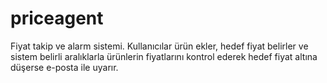 # priceagent
Fiyat takip ve alarm sistemi. Kullanıcılar ürün ekler, hedef fiyat belirler ve sistem belirli aralıklarla ürünlerin fiyatlarını kontrol ederek hedef fiyat altına düşerse e-posta ile uyarır.
